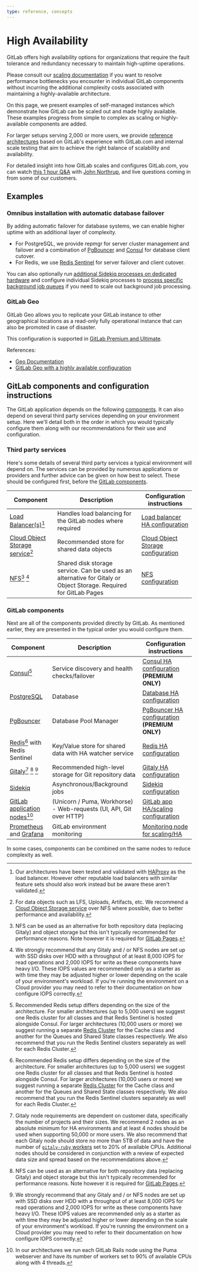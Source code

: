 ```yaml
---
type: reference, concepts
---
```


# High Availability

GitLab offers high availability options for organizations that require
the fault tolerance and redundancy necessary to maintain high-uptime operations.

Please consult our [scaling documentation](../scaling) if you want to resolve
performance bottlenecks you encounter in individual GitLab components without
incurring the additional complexity costs associated with maintaining a
highly-available architecture.

On this page, we present examples of self-managed instances which demonstrate
how GitLab can be scaled out and made highly available. These examples progress
from simple to complex as scaling or highly-available components are added.

For larger setups serving 2,000 or more users, we provide
[reference architectures](../scaling/index.md#reference-architectures) based on GitLab's
experience with GitLab.com and internal scale testing that aim to achieve the
right balance of scalability and availability.

For detailed insight into how GitLab scales and configures GitLab.com, you can
watch [this 1 hour Q&A](https://www.youtube.com/watch?v=uCU8jdYzpac)
with [John Northrup](https://gitlab.com/northrup), and live questions coming
in from some of our customers.

## Examples

### Omnibus installation with automatic database failover

By adding automatic failover for database systems, we can enable higher uptime with an additional layer of complexity.

- For PostgreSQL, we provide repmgr for server cluster management and failover
  and a combination of [PgBouncer](pgbouncer.md) and [Consul](consul.md) for
  database client cutover.
- For Redis, we use [Redis Sentinel](redis.md) for server failover and client cutover.

You can also optionally run [additional Sidekiq processes on dedicated hardware](sidekiq.md)
and configure individual Sidekiq processes to
[process specific background job queues](../operations/extra_sidekiq_processes.md)
if you need to scale out background job processing.

### GitLab Geo

GitLab Geo allows you to replicate your GitLab instance to other geographical locations as a read-only fully operational instance that can also be promoted in case of disaster.

This configuration is supported in [GitLab Premium and Ultimate](https://about.gitlab.com/pricing/).

References:

- [Geo Documentation](../geo/replication/index.md)
- [GitLab Geo with a highly available configuration](../geo/replication/high_availability.md)

## GitLab components and configuration instructions

The GitLab application depends on the following [components](../../development/architecture.md#component-diagram).
It can also depend on several third party services depending on
your environment setup. Here we'll detail both in the order in which
you would typically configure them along with our recommendations for
their use and configuration.

### Third party services

Here's some details of several third party services a typical environment
will depend on. The services can be provided by numerous applications
or providers and further advice can be given on how best to select.
These should be configured first, before the [GitLab components](#gitlab-components).

| Component                                              | Description                                                                                                         | Configuration instructions                              |
|--------------------------------------------------------|---------------------------------------------------------------------------------------------------------------------|---------------------------------------------------------|
| [Load Balancer(s)](load_balancer.md)[^6]               | Handles load balancing for the GitLab nodes where required                                                          | [Load balancer HA configuration](load_balancer.md)      |
| [Cloud Object Storage service](object_storage.md)[^4]  | Recommended store for shared data objects                                                                           | [Cloud Object Storage configuration](object_storage.md) |
| [NFS](nfs.md)[^5] [^7]                                 | Shared disk storage service. Can be used as an alternative for Gitaly or Object Storage. Required for GitLab Pages  | [NFS configuration](nfs.md)                             |

### GitLab components

Next are all of the components provided directly by GitLab. As mentioned
earlier, they are presented in the typical order you would configure
them.

| Component                                                                                                           | Description                                                         | Configuration instructions                                    |
|---------------------------------------------------------------------------------------------------------------------|---------------------------------------------------------------------|---------------------------------------------------------------|
| [Consul](../../development/architecture.md#consul)[^3]                                                              | Service discovery and health checks/failover                        | [Consul HA configuration](consul.md) **(PREMIUM ONLY)**       |
| [PostgreSQL](../../development/architecture.md#postgresql)                                                          | Database                                                            | [Database HA configuration](database.md)                      |
| [PgBouncer](../../development/architecture.md#pgbouncer)                                                            | Database Pool Manager                                               | [PgBouncer HA configuration](pgbouncer.md) **(PREMIUM ONLY)** |
| [Redis](../../development/architecture.md#redis)[^3] with Redis Sentinel                                            | Key/Value store for shared data with HA watcher service             | [Redis HA configuration](redis.md)                            |
| [Gitaly](../../development/architecture.md#gitaly)[^2] [^5] [^7]                                                    | Recommended high-level storage for Git repository data              | [Gitaly HA configuration](gitaly.md)                          |
| [Sidekiq](../../development/architecture.md#sidekiq)                                                                | Asynchronous/Background jobs                                        | [Sidekiq configuration](sidekiq.md)                           |
| [GitLab application nodes](../../development/architecture.md#unicorn)[^1]                                           | (Unicorn / Puma, Workhorse) - Web-requests (UI, API, Git over HTTP) | [GitLab app HA/scaling configuration](gitlab.md)              |
| [Prometheus](../../development/architecture.md#prometheus) and [Grafana](../../development/architecture.md#grafana) | GitLab environment monitoring                                       | [Monitoring node for scaling/HA](monitoring_node.md)          |

In some cases, components can be combined on the same nodes to reduce complexity as well.

[^1]: In our architectures we run each GitLab Rails node using the Puma webserver
      and have its number of workers set to 90% of available CPUs along with 4 threads.

[^2]: Gitaly node requirements are dependent on customer data, specifically the number of
      projects and their sizes. We recommend 2 nodes as an absolute minimum for HA environments
      and at least 4 nodes should be used when supporting 50,000 or more users.
      We also recommend that each Gitaly node should store no more than 5TB of data
      and have the number of [`gitaly-ruby` workers](../gitaly/index.md#gitaly-ruby)
      set to 20% of available CPUs. Additional nodes should be considered in conjunction
      with a review of expected data size and spread based on the recommendations above.

[^3]: Recommended Redis setup differs depending on the size of the architecture.
      For smaller architectures (up to 5,000 users) we suggest one Redis cluster for all
      classes and that Redis Sentinel is hosted alongside Consul.
      For larger architectures (10,000 users or more) we suggest running a separate
      [Redis Cluster](redis.md#running-multiple-redis-clusters) for the Cache class
      and another for the Queues and Shared State classes respectively. We also recommend
      that you run the Redis Sentinel clusters separately as well for each Redis Cluster.

[^4]: For data objects such as LFS, Uploads, Artifacts, etc. We recommend a [Cloud Object Storage service](object_storage.md)
      over NFS where possible, due to better performance and availability.

[^5]: NFS can be used as an alternative for both repository data (replacing Gitaly) and
      object storage but this isn't typically recommended for performance reasons. Note however it is required for
      [GitLab Pages](https://gitlab.com/gitlab-org/gitlab-pages/issues/196).

[^6]: Our architectures have been tested and validated with [HAProxy](https://www.haproxy.org/)
      as the load balancer. However other reputable load balancers with similar feature sets
      should also work instead but be aware these aren't validated.

[^7]: We strongly recommend that any Gitaly and / or NFS nodes are set up with SSD disks over
      HDD with a throughput of at least 8,000 IOPS for read operations and 2,000 IOPS for write
      as these components have heavy I/O. These IOPS values are recommended only as a starter
      as with time they may be adjusted higher or lower depending on the scale of your
      environment's workload. If you're running the environment on a Cloud provider
      you may need to refer to their documentation on how configure IOPS correctly.

[^8]: The architectures were built and tested with the [Intel Xeon E5 v3 (Haswell)](https://cloud.google.com/compute/docs/cpu-platforms)
      CPU platform on GCP. On different hardware you may find that adjustments, either lower
      or higher, are required for your CPU or Node counts accordingly. For more information, a
      [Sysbench](https://github.com/akopytov/sysbench) benchmark of the CPU can be found
      [here](https://gitlab.com/gitlab-org/quality/performance/-/wikis/Reference-Architectures/GCP-CPU-Benchmarks).

[^9]: AWS-equivalent configurations are rough suggestions and may change in the
      future. They have not yet been tested and validated.
